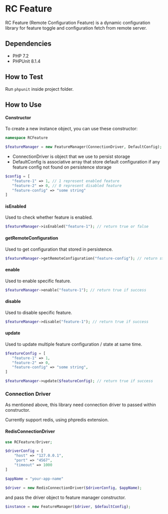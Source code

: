 # RC Feature

RC Feature (Remote Configuration Feature) is a dynamic configuration library for 
feature toggle and configuration fetch from remote server.

## Dependencies

- PHP 7.2
- PHPUnit 8.1.4

## How to Test

Run ```phpunit``` inside project folder.

## How to Use

#### Constructor

To create a new instance object, you can use these constructor:

```php
namespace RCFeature

$featureManager = new FeatureManager(ConnectionDriver, DefaultConfig);
```

- ConnectionDriver is object that we use to persist storage
- DefaultConfig is associative array that store default configuration if any feature config not found on persistence storage
```php
$config = [
   "feature-1" => 1, // 1 represent enabled feature
   "feature-2" => 0, // 0 represent disabled feature
   "feature-config" => "some string"
]
```

#### isEnabled

Used to check whether feature is enabled.

```php
$featureManager->isEnabled("feature-1"); // return true or false
```

#### getRemoteConfiguration

Used to get configuration that stored in persistence.
```php
$featureManager->getRemoteConfiguration("feature-config"); // return string
```

#### enable

Used to enable specific feature.

```php
$featureManager->enable("feature-1"); // return true if success
```

#### disable

Used to disable specific feature.

```php
$featureManager->disable("feature-1"); // return true if success
```

#### update

Used to update multiple feature configuration / state at same time.

```php
$featureConfig = [
   "feature-1" => 1,
   "feature-2" => 0,
   "feature-config" => "some string",
]

$featureManager->update($featureConfig); // return true if success
```

### Connection Driver

As mentioned above, this library need connection driver to passed within constructor.

Currently support redis, using phpredis extension.

#### RedisConnectionDriver

```php
use RCFeature/Driver;

$driverConfig = [
    "host" => "127.0.0.1",
    "port" => "4567",
    "timeout" => 1000
]

$appName = "your-app-name"

$driver = new RedisConnectionDriver($driverConfig, $appName);
```

and pass the driver object to feature manager constructor.

```php
$instance = new FeatureManager($driver, $defaultConfig);
```
